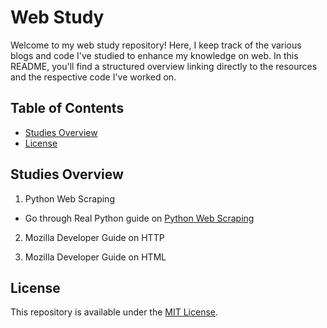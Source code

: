 # Web Study

Welcome to my web study repository! Here, I keep track of the various blogs and code I've studied to enhance my knowledge on web. In this README, you'll find a structured overview linking directly to the resources and the respective code I've worked on.

## Table of Contents

- [Studies Overview](#studies-overview)
- [License](#license)

## Studies Overview

1. Python Web Scraping
- Go through Real Python guide on [Python Web Scraping](https://realpython.com/learning-paths/python-web-scraping/)

2. Mozilla Developer Guide on HTTP

3. Mozilla Developer Guide on HTML


## License

This repository is available under the [MIT License](LICENSE).

